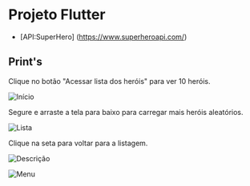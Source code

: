 # Projeto Flutter

- [API:SuperHero] (https://www.superheroapi.com/)

## Print's

Clique no botão "Acessar lista dos heróis" para ver 10 heróis.

![Início](https://github.com/carlosmalltec/_P15/prints/inicio.png)


Segure e arraste a tela para baixo para carregar mais heróis aleatórios.

![Lista](https://github.com/carlosmalltec/_P15/prints/lista.png)


Clique na seta para voltar para a listagem.


![Descrição](https://github.com/carlosmalltec/_P15/prints/descricao.png)


![Menu](https://github.com/carlosmalltec/_P15/prints/menu.png)
